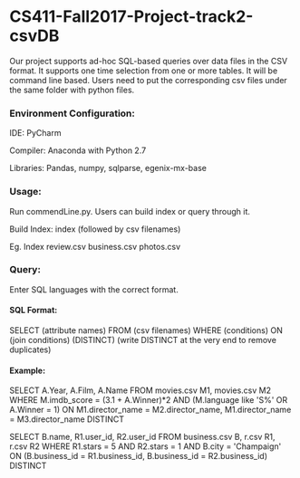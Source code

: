 # CS411-Fall2017-Project-track2-csvDB

Our project supports ad-hoc SQL-based queries over data files in the CSV format. It supports one time selection from one or more tables. It will be command line based. Users need to put the corresponding csv files under the same folder with python files. 

### Environment Configuration:

IDE: PyCharm

Compiler: Anaconda with Python 2.7

Libraries: Pandas, numpy, sqlparse, egenix-mx-base


### Usage: 

Run commendLine.py. Users can build index or query through it.

Build Index: index (followed by csv filenames)

Eg. Index review.csv business.csv photos.csv

### Query:

Enter SQL languages with the correct format.

#### SQL Format: 

SELECT (attribute names) FROM (csv filenames) WHERE (conditions) ON (join conditions) (DISTINCT)
(write DISTINCT at the very end to remove duplicates)

#### Example:

SELECT A.Year, A.Film, A.Name FROM movies.csv M1, movies.csv M2 WHERE  M.imdb_score = (3.1 + A.Winner)*2 AND (M.language like 'S%' OR A.Winner = 1) ON M1.director_name = M2.director_name, M1.director_name = M3.director_name DISTINCT

SELECT B.name, R1.user_id, R2.user_id FROM business.csv B, r.csv R1, r.csv R2 WHERE R1.stars = 5 AND R2.stars = 1 AND B.city = 'Champaign' ON (B.business_id = R1.business_id, B.business_id = R2.business_id) DISTINCT
